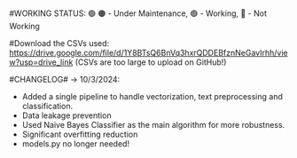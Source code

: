 #WORKING STATUS: 🟢
🟠 - Under Maintenance, 🟢 - Working, 🔴 - Not Working

#Download the CSVs used: https://drive.google.com/file/d/1Y8BTsQ6BnVq3hxrQDDEBfznNeGavIrhh/view?usp=drive_link (CSVs are too large to upload on GitHub!)

#CHANGELOG#
-> 10/3/2024:
- Added a single pipeline to handle vectorization, text preprocessing and classification.
- Data leakage prevention
- Used Naive Bayes Classifier as the main algorithm for more robustness.
- Significant overfitting reduction
- models.py no longer needed!
